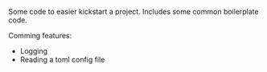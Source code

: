 Some code to easier kickstart a project. Includes some common boilerplate code.

Comming features:
- Logging
- Reading a toml config file

